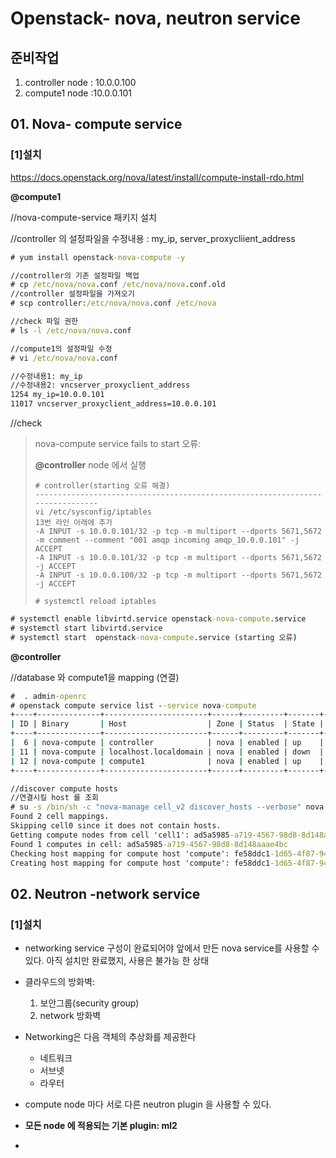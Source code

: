 # Openstack- nova, neutron service

## 준비작업

1. controller node : 10.0.0.100
2. compute1 node  :10.0.0.101



## 01. Nova- compute service

### [1]설치

https://docs.openstack.org/nova/latest/install/compute-install-rdo.html

**@compute1**

//nova-compute-service 패키지 설치

//controller 의 설정파일을 수정내용 : my_ip, server_proxycliient_address



``` cmd
# yum install openstack-nova-compute -y

//controller의 기존 설정파일 백업
# cp /etc/nova/nova.conf /etc/nova/nova.conf.old
//controller 설정파일을 가져오기
# scp controller:/etc/nova/nova.conf /etc/nova

//check 파일 권한
# ls -l /etc/nova/nova.conf

//compute1의 설정파일 수정
# vi /etc/nova/nova.conf

//수정내용1: my_ip
//수정내용2: vncserver_proxyclient_address
1254 my_ip=10.0.0.101
11017 vncserver_proxyclient_address=10.0.0.101
```



//check

>  nova-compute service fails to start 오류: 
>
> **@controller** node 에서 실행
>
> ```
> # controller(starting 오류 해결)
> ------------------------------------------------------------------------------
> vi /etc/sysconfig/iptables
> 13번 라인 아래에 추가
> -A INPUT -s 10.0.0.101/32 -p tcp -m multiport --dports 5671,5672 -m comment --comment "001 amqp incoming amqp_10.0.0.101" -j ACCEPT
> -A INPUT -s 10.0.0.101/32 -p tcp -m multiport --dports 5671,5672 -j ACCEPT
> -A INPUT -s 10.0.0.100/32 -p tcp -m multiport --dports 5671,5672 -j ACCEPT
> 
> # systemctl reload iptables
> ```

```cmd
# systemctl enable libvirtd.service openstack-nova-compute.service
# systemctl start libvirtd.service
# systemctl start  openstack-nova-compute.service (starting 오류)
```



**@controller** 

//database 와 compute1을 mapping (연결)

```cmd
#  . admin-openrc
# openstack compute service list --service nova-compute
+----+--------------+-----------------------+------+---------+-------+----------------------------+
| ID | Binary       | Host                  | Zone | Status  | State | Updated At                 |
+----+--------------+-----------------------+------+---------+-------+----------------------------+
|  6 | nova-compute | controller            | nova | enabled | up    | 2020-01-14T01:14:19.000000 |
| 11 | nova-compute | localhost.localdomain | nova | enabled | down  | 2020-01-09T01:52:58.000000 |
| 12 | nova-compute | compute1              | nova | enabled | up    | 2020-01-14T01:14:16.000000 |
+----+--------------+-----------------------+------+---------+-------+----------------------------+

//discover compute hosts
//연결시킬 host 를 조회
# su -s /bin/sh -c "nova-manage cell_v2 discover_hosts --verbose" nova
Found 2 cell mappings.
Skipping cell0 since it does not contain hosts.
Getting compute nodes from cell 'cell1': ad5a5985-a719-4567-98d8-8d148aaae4bc
Found 1 computes in cell: ad5a5985-a719-4567-98d8-8d148aaae4bc
Checking host mapping for compute host 'compute': fe58ddc1-1d65-4f87-9456-bc040dc106b3
Creating host mapping for compute host 'compute': fe58ddc1-1d65-4f87-9456-bc040dc106b3
```



## 02. Neutron -network service

### [1]설치

- networking service  구성이 완료되어야 앞에서 만든 nova service를 사용할 수 있다. 아직 설치만 완료했지, 사용은 불가능 한 상태
- 클라우드의 방화벽: 
  1. 보안그룹(security group)
  2. network 방화벽
- Networking은 다음 객체의 추상화를 제공한다
  - 네트워크
  - 서브넷
  - 라우터

- compute node 마다 서로 다른 neutron plugin 을 사용할 수 있다. 
- **모든 node 에 적용되는 기본 plugin: ml2**
- 